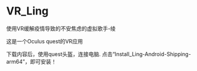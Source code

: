 # VR_Ling

使用VR缓解疫情导致的不安焦虑的虚拟歌手-绫

这是一个Oculus quest的VR应用 

下载内容后，使用quest头盔，连接电脑.
点击“Install_Ling-Android-Shipping-arm64”，即可安装！

